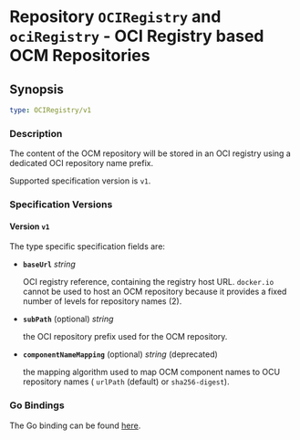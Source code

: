 # Repository `OCIRegistry` and `ociRegistry` - OCI Registry based OCM Repositories

## Synopsis

```yaml
type: OCIRegistry/v1
```

### Description

The content of the OCM repository will be stored in an OCI registry using
a dedicated OCI repository name prefix.

Supported specification version is `v1`.

### Specification Versions

#### Version `v1`

The type specific specification fields are:

- **`baseUrl`** *string*

  OCI registry reference, containing the registry host URL.
  `docker.io` cannot be used to host an OCM repository because
  it provides a fixed number of levels for repository names (2).

- **`subPath`** (optional) *string*

  the OCI repository prefix used for the OCM repository.

- **`componentNameMapping`** (optional) *string* (deprecated)

  the mapping algorithm used to map OCM component names to OCU repository names ( `urlPath` (default) or `sha256-digest`).

### Go Bindings

The Go binding can be found [here](type.go).

